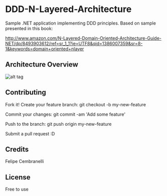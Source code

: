 # DDD-N-Layered-Architecture
Sample .NET application implementing DDD principles. Based on sample presented in this book:

http://www.amazon.com/N-Layered-Domain-Oriented-Architecture-Guide-NET/dp/8493903612/ref=sr_1_1?ie=UTF8&qid=1386007359&sr=8-1&keywords=domain+oriented+nlayer

## Architecture Overview

![alt tag](https://github.com/felipecembranelli/PocHybris/blob/master/Screenshot/ddd_sample.png)

## Contributing

Fork it!
Create your feature branch: 
git checkout -b my-new-feature

Commit your changes: 
git commit -am 'Add some feature'

Push to the branch: 
git push origin my-new-feature

Submit a pull request :D

## Credits

Felipe Cembranelli

## License

Free to use
